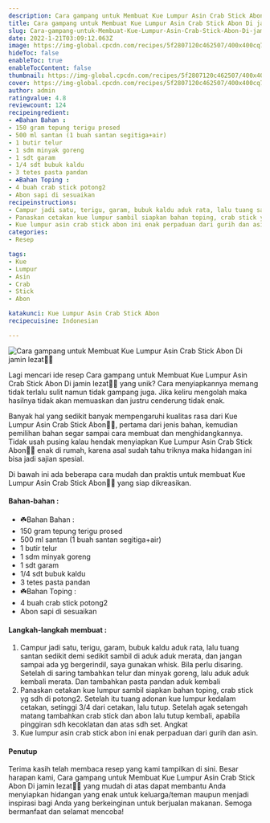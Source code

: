 ```yaml
---
description: Cara gampang untuk Membuat Kue Lumpur Asin Crab Stick Abon Di jamin lezat"
title: Cara gampang untuk Membuat Kue Lumpur Asin Crab Stick Abon Di jamin lezat
slug: Cara-gampang-untuk-Membuat-Kue-Lumpur-Asin-Crab-Stick-Abon-Di-jamin-lezat
date: 2022-1-21T03:09:12.063Z
image: https://img-global.cpcdn.com/recipes/5f2807120c462507/400x400cq70/photo.jpg
hideToc: false
enableToc: true
enableTocContent: false
thumbnail: https://img-global.cpcdn.com/recipes/5f2807120c462507/400x400cq70/photo.jpg
cover: https://img-global.cpcdn.com/recipes/5f2807120c462507/400x400cq70/photo.jpg
author: admin
ratingvalue: 4.8
reviewcount: 124
recipeingredient:
- ☘️Bahan Bahan :
- 150 gram tepung terigu prosed
- 500 ml santan (1 buah santan segitiga+air)
- 1 butir telur
- 1 sdm minyak goreng
- 1 sdt garam
- 1/4 sdt bubuk kaldu
- 3 tetes pasta pandan
- ☘️Bahan Toping :
- 4 buah crab stick potong2
- Abon sapi di sesuaikan
recipeinstructions:
- Campur jadi satu, terigu, garam, bubuk kaldu aduk rata, lalu tuang santan sedikit demi sedikit sambil di aduk aduk merata, dan jangan sampai ada yg bergerindil, saya gunakan whisk. Bila perlu disaring. Setelah di saring tambahkan telur dan minyak goreng, lalu aduk aduk kembali merata. Dan tambahkan pasta pandan aduk kembali
- Panaskan cetakan kue lumpur sambil siapkan bahan toping, crab stick yg sdh di potong2. Setelah itu tuang adonan kue lumpur kedalam cetakan, setinggi 3/4 dari cetakan, lalu tutup. Setelah agak setengah matang tambahkan crab stick dan abon lalu tutup kembali, apabila pinggiran sdh kecoklatan dan atas sdh set. Angkat
- Kue lumpur asin crab stick abon ini enak perpaduan dari gurih dan asin.
categories:
- Resep

tags:
- Kue
- Lumpur
- Asin
- Crab
- Stick
- Abon

katakunci: Kue Lumpur Asin Crab Stick Abon
recipecuisine: Indonesian

---
```


![Cara gampang untuk Membuat Kue Lumpur Asin Crab Stick Abon Di jamin lezat👩‍🍳](https://img-global.cpcdn.com/recipes/5f2807120c462507/400x400cq70/photo.jpg)

Lagi mencari ide resep Cara gampang untuk Membuat Kue Lumpur Asin Crab Stick Abon Di jamin lezat👩‍🍳 yang unik? Cara menyiapkannya memang tidak terlalu sulit namun tidak gampang juga. Jika keliru mengolah maka hasilnya tidak akan memuaskan dan justru cenderung tidak enak.

Banyak hal yang sedikit banyak mempengaruhi kualitas rasa dari Kue Lumpur Asin Crab Stick Abon👩‍🍳, pertama dari jenis bahan, kemudian pemilihan bahan segar sampai cara membuat dan menghidangkannya. Tidak usah pusing kalau hendak menyiapkan Kue Lumpur Asin Crab Stick Abon👩‍🍳 enak di rumah, karena asal sudah tahu triknya maka hidangan ini bisa jadi sajian spesial.

Di bawah ini ada beberapa cara mudah dan praktis untuk membuat Kue Lumpur Asin Crab Stick Abon👩‍🍳 yang siap dikreasikan.

<!--inarticleads1-->

#### Bahan-bahan :

- ☘️Bahan Bahan :
- 150 gram tepung terigu prosed
- 500 ml santan (1 buah santan segitiga+air)
- 1 butir telur
- 1 sdm minyak goreng
- 1 sdt garam
- 1/4 sdt bubuk kaldu
- 3 tetes pasta pandan
- ☘️Bahan Toping :
- 4 buah crab stick potong2
- Abon sapi di sesuaikan

<!--inarticleads2-->

#### Langkah-langkah membuat :

1. Campur jadi satu, terigu, garam, bubuk kaldu aduk rata, lalu tuang santan sedikit demi sedikit sambil di aduk aduk merata, dan jangan sampai ada yg bergerindil, saya gunakan whisk. Bila perlu disaring. Setelah di saring tambahkan telur dan minyak goreng, lalu aduk aduk kembali merata. Dan tambahkan pasta pandan aduk kembali
1. Panaskan cetakan kue lumpur sambil siapkan bahan toping, crab stick yg sdh di potong2. Setelah itu tuang adonan kue lumpur kedalam cetakan, setinggi 3/4 dari cetakan, lalu tutup. Setelah agak setengah matang tambahkan crab stick dan abon lalu tutup kembali, apabila pinggiran sdh kecoklatan dan atas sdh set. Angkat
1. Kue lumpur asin crab stick abon ini enak perpaduan dari gurih dan asin.

#### Penutup

Terima kasih telah membaca resep yang kami tampilkan di sini. Besar harapan kami, Cara gampang untuk Membuat Kue Lumpur Asin Crab Stick Abon Di jamin lezat👩‍🍳 yang mudah di atas dapat membantu Anda menyiapkan hidangan yang enak untuk keluarga/teman maupun menjadi inspirasi bagi Anda yang berkeinginan untuk berjualan makanan. Semoga bermanfaat dan selamat mencoba!